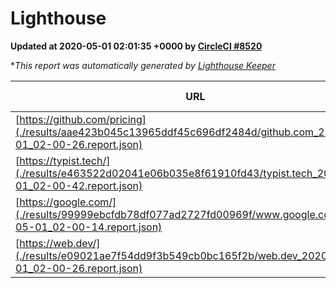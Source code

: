 
# Lighthouse

**Updated at 2020-05-01 02:01:35 +0000 by [CircleCI #8520](https://circleci.com/gh/ItinerisLtd/lighthouse-keeper-example/8520)**

**This report was automatically generated by [Lighthouse Keeper](https://github.com/itinerisltd/lighthouse-keeper)*

| URL | Performance | Accessibility | Best Practices | SEO | PWA | Updated At |
| --- | --- | --- | --- | --- | --- | --- |
| [https://github.com/pricing](./results/aae423b045c13965ddf45c696df2484d/github.com_2020-05-01_02-00-26.report.json) | 0.59 | 0.94 | 0.93 | 0.92 | 0.56 | 2020-05-01T02:00:26.290Z |
| [https://typist.tech/](./results/e463522d02041e06b035e8f61910fd43/typist.tech_2020-05-01_02-00-42.report.json) | 0.98 | 0.92 | 0.86 | 0.9 | 0.59 | 2020-05-01T02:00:42.144Z |
| [https://google.com/](./results/99999ebcfdb78df077ad2727fd00969f/www.google.com_2020-05-01_02-00-14.report.json) | 0.91 | 0.86 | 0.93 | 0.9 | 0.56 | 2020-05-01T02:00:14.329Z |
| [https://web.dev/](./results/e09021ae7f54dd9f3b549cb0bc165f2b/web.dev_2020-05-01_02-00-26.report.json) | 0.98 | 1 | 1 | 0.99 | 1 | 2020-05-01T02:00:26.647Z |
